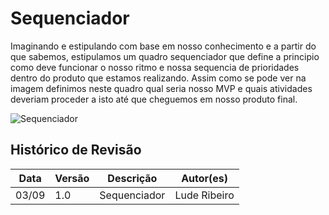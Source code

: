 # Sequenciador

Imaginando e estipulando com base em nosso conhecimento e a partir do que sabemos, estipulamos um quadro sequenciador que define a principio como deve funcionar o nosso ritmo e nossa sequencia de prioridades dentro do produto que estamos realizando. Assim como se pode ver na imagem definimos neste quadro qual seria nosso MVP e quais atividades deveriam proceder a isto até que cheguemos em nosso produto final.

![Sequenciador](https://i.imgur.com/7nqjqWh.png)
## Histórico de Revisão

| Data  | Versão | Descrição | Autor(es) |
|-------|--------|-----------|-----------|
|03/09|1.0|Sequenciador|Lude Ribeiro|